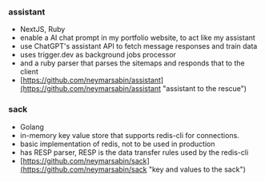 ### **assistant** 
- NextJS, Ruby
- enable a AI chat prompt in my portfolio website, to act like my assistant
- use ChatGPT's assistant API to fetch message responses and train data
- uses trigger.dev as background jobs processor
- and a ruby parser that parses the sitemaps and responds that to the client
- [https://github.com/neymarsabin/assistant](https://github.com/neymarsabin/assistant "assistant to the rescue")

### **sack** 
- Golang
- in-memory key value store that supports redis-cli for connections.
- basic implementation of redis, not to be used in production
- has RESP parser, RESP is the data transfer rules used by the redis-cli
- [https://github.com/neymarsabin/sack](https://github.com/neymarsabin/sack "key and values to the sack")
